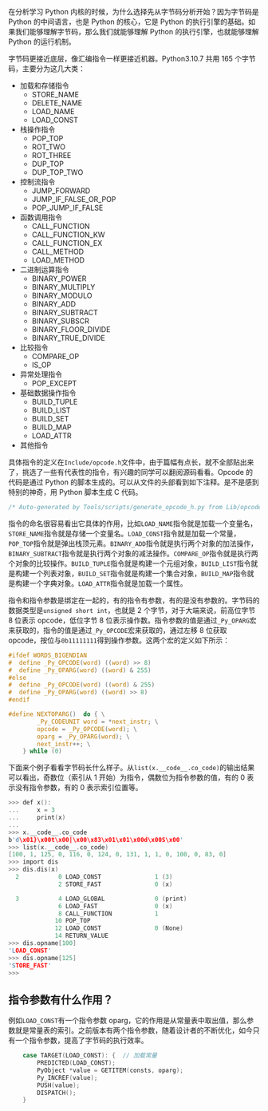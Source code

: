 
在分析学习 Python 内核的时候，为什么选择先从字节码分析开始？因为字节码是 Python 的中间语言，也是 Python 的核心，它是 Python 的执行引擎的基础。如果我们能够理解字节码，那么我们就能够理解 Python 的执行引擎，也就能够理解 Python 的运行机制。

字节码更接近底层，像汇编指令一样更接近机器。Python3.10.7 共用 165 个字节码，主要分为这几大类：

- 加载和存储指令
  - STORE_NAME
  - DELETE_NAME
  - LOAD_NAME
  - LOAD_CONST
- 栈操作指令
  - POP_TOP
  - ROT_TWO
  - ROT_THREE
  - DUP_TOP
  - DUP_TOP_TWO
- 控制流指令
  - JUMP_FORWARD
  - JUMP_IF_FALSE_OR_POP
  - POP_JUMP_IF_FALSE
- 函数调用指令
  - CALL_FUNCTION
  - CALL_FUNCTION_KW
  - CALL_FUNCTION_EX
  - CALL_METHOD
  - LOAD_METHOD
- 二进制运算指令
  - BINARY_POWER
  - BINARY_MULTIPLY          
  - BINARY_MODULO            
  - BINARY_ADD               
  - BINARY_SUBTRACT          
  - BINARY_SUBSCR            
  - BINARY_FLOOR_DIVIDE      
  - BINARY_TRUE_DIVIDE       
- 比较指令
  - COMPARE_OP
  - IS_OP
- 异常处理指令
  - POP_EXCEPT
- 基础数据操作指令
  - BUILD_TUPLE
  - BUILD_LIST
  - BUILD_SET
  - BUILD_MAP
  - LOAD_ATTR
- 其他指令

具体指令的定义在`Include/opcode.h`文件中，由于篇幅有点长，就不全部贴出来了，挑选了一些有代表性的指令，有兴趣的同学可以翻阅源码看看。Opcode 的代码是通过 Python 的脚本生成的。可以从文件的头部看到如下注释。是不是感到特别的神奇，用 Python 脚本生成 C 代码。

```c
/* Auto-generated by Tools/scripts/generate_opcode_h.py from Lib/opcode.py */
```

指令的命名很容易看出它具体的作用，比如`LOAD_NAME`指令就是加载一个变量名，`STORE_NAME`指令就是存储一个变量名。`LOAD_CONST`指令就是加载一个常量，`POP_TOP`指令就是弹出栈顶元素。`BINARY_ADD`指令就是执行两个对象的加法操作，`BINARY_SUBTRACT`指令就是执行两个对象的减法操作。`COMPARE_OP`指令就是执行两个对象的比较操作。`BUILD_TUPLE`指令就是构建一个元组对象，`BUILD_LIST`指令就是构建一个列表对象，`BUILD_SET`指令就是构建一个集合对象，`BUILD_MAP`指令就是构建一个字典对象。`LOAD_ATTR`指令就是加载一个属性。

指令和指令参数是绑定在一起的，有的指令有参数，有的是没有参数的。字节码的数据类型是`unsigned short int`，也就是 2 个字节，对于大端来说，前高位字节 8 位表示 opcode，低位字节 8 位表示操作数。指令参数的值是通过`_Py_OPARG`宏来获取的，指令的值是通过`_Py_OPCODE`宏来获取的，通过左移 8 位获取 opcode，按位与`0b11111111`得到操作参数。这两个宏的定义如下所示：
```c
#ifdef WORDS_BIGENDIAN
#  define _Py_OPCODE(word) ((word) >> 8)
#  define _Py_OPARG(word) ((word) & 255)
#else
#  define _Py_OPCODE(word) ((word) & 255)
#  define _Py_OPARG(word) ((word) >> 8)
#endif

#define NEXTOPARG()  do { \
        _Py_CODEUNIT word = *next_instr; \
        opcode = _Py_OPCODE(word); \
        oparg = _Py_OPARG(word); \
        next_instr++; \
    } while (0)
```

下面来个例子看看字节码长什么样子。从`list(x.__code__.co_code)`的输出结果可以看出，奇数位（索引从 1 开始）为指令，偶数位为指令参数的值，有的 0 表示没有指令参数，有的 0 表示索引位置等。

```c
>>> def x():
... 	x = 3
... 	print(x)
...
>>> x.__code__.co_code
b'd\x01}\x00t\x00|\x00\x83\x01\x01\x00d\x00S\x00'
>>> list(x.__code__.co_code)
[100, 1, 125, 0, 116, 0, 124, 0, 131, 1, 1, 0, 100, 0, 83, 0]
>>> import dis
>>> dis.dis(x)
  2           0 LOAD_CONST               1 (3)
              2 STORE_FAST               0 (x)

  3           4 LOAD_GLOBAL              0 (print)
              6 LOAD_FAST                0 (x)
              8 CALL_FUNCTION            1
             10 POP_TOP
             12 LOAD_CONST               0 (None)
             14 RETURN_VALUE
>>> dis.opname[100]
'LOAD_CONST'
>>> dis.opname[125]
'STORE_FAST'
>>>
```

## 指令参数有什么作用？

例如`LOAD_CONST`有一个指令参数 oparg，它的作用是从常量表中取出值，那么参数就是常量表的索引。之前版本有两个指令参数，随着设计者的不断优化，如今只有一个指令参数，提高了字节码的执行效率。

```c
    case TARGET(LOAD_CONST): {  // 加载常量
        PREDICTED(LOAD_CONST);
        PyObject *value = GETITEM(consts, oparg);
        Py_INCREF(value);
        PUSH(value);
        DISPATCH();
    }
```

